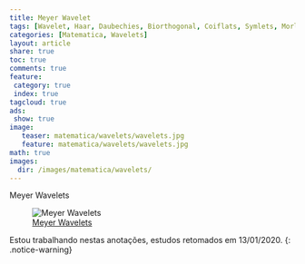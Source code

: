 ```yaml
---
title: Meyer Wavelet
tags: [Wavelet, Haar, Daubechies, Biorthogonal, Coiflats, Symlets, Morlet, Mexican Hat, Meyer]
categories: [Matematica, Wavelets]
layout: article
share: true
toc: true
comments: true
feature:
 category: true
 index: true
tagcloud: true
ads: 
 show: true
image:
   teaser: matematica/wavelets/wavelets.jpg
   feature: matematica/wavelets/wavelets.jpg
math: true
images:
  dir: /images/matematica/wavelets/
---
```


Meyer Wavelets

<!--more-->

<figure class="image">
  <img src="{{site.url}}/{{page.images.dir}}/ch01_intro15-Meyer.gif" alt="Meyer Wavelets" >
  <figcaption><a href="{{site.url}}/{%post_url 2020-01-14-meyer-wavelets %}">Meyer Wavelets</a></figcaption>
</figure>

Estou trabalhando nestas anotações, estudos retomados em 13/01/2020.
{: .notice-warning}
